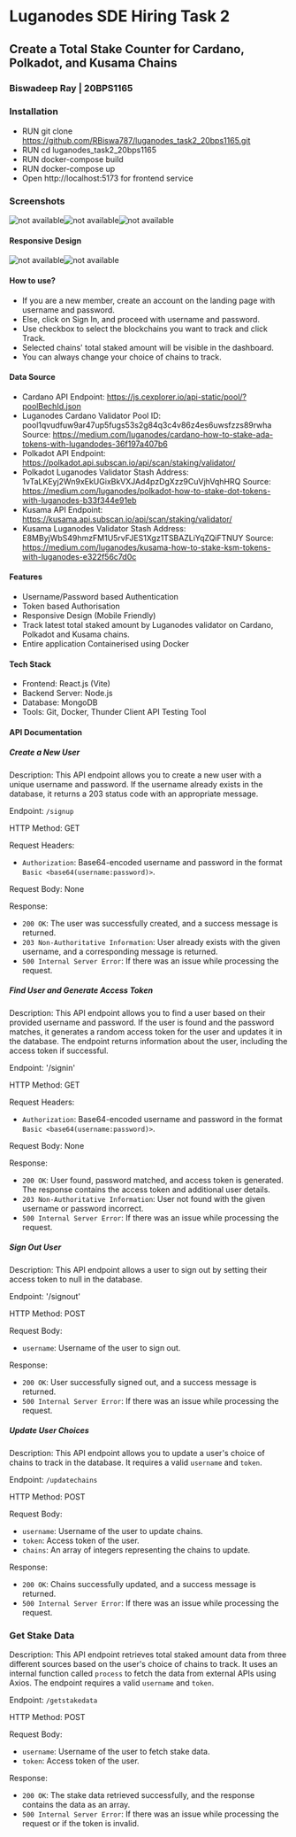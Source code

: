 # Luganodes SDE Hiring Task 2
## Create a Total Stake Counter for Cardano, Polkadot, and Kusama Chains

### Biswadeep Ray | 20BPS1165

### Installation
* RUN git clone https://github.com/RBiswa787/luganodes_task2_20bps1165.git
* RUN cd luganodes_task2_20bps1165
* RUN docker-compose build
* RUN docker-compose up
* Open http://localhost:5173 for frontend service

### Screenshots

<div style="display: flex; justify-content: flex-start">
    <img src="https://github.com/RBiswa787/luganodes_task2_20bps1165/blob/main/frontend/src/assets/landing_signup.png" alt="not available" />
    <img src="https://github.com/RBiswa787/luganodes_task2_20bps1165/blob/main/frontend/src/assets/landing_signin.png" alt="not available" />
    <img src="https://github.com/RBiswa787/luganodes_task2_20bps1165/blob/main/frontend/src/assets/latest_total_stake.png" alt="not available" />
</div>

#### Responsive Design

<div style="display: flex; justify-content: flex-start">
    <img src="https://github.com/RBiswa787/luganodes_task2_20bps1165/blob/main/frontend/src/assets/resp_landing_signup.png" alt="not available" />
    <img src="https://github.com/RBiswa787/luganodes_task2_20bps1165/blob/main/frontend/src/assets/resp_total_stake.png" alt="not available" />
</div>

#### How to use?
* If you are a new member, create an account on the landing page with username and password.
* Else, click on Sign In, and proceed with username and password.
* Use checkbox to select the blockchains you want to track and click Track.
* Selected chains' total staked amount will be visible in the dashboard.
* You can always change your choice of chains to track.

#### Data Source
* Cardano API Endpoint: https://js.cexplorer.io/api-static/pool/?poolBechId.json
* Luganodes Cardano Validator Pool ID: pool1qvudfuw9ar47up5fugs53s2g84q3c4v86z4es6uwsfzzs89rwha
  Source: https://medium.com/luganodes/cardano-how-to-stake-ada-tokens-with-lugandodes-36f197a407b6
* Polkadot API Endpoint: https://polkadot.api.subscan.io/api/scan/staking/validator/
* Polkadot Luganodes Validator Stash Address: 1vTaLKEyj2Wn9xEkUGixBkVXJAd4pzDgXzz9CuVjhVqhHRQ
  Source: https://medium.com/luganodes/polkadot-how-to-stake-dot-tokens-with-luganodes-b33f344e91eb
* Kusama API Endpoint: https://kusama.api.subscan.io/api/scan/staking/validator/
* Kusama Luganodes Validator Stash Address: E8MByjWbS49hmzFM1U5rvFJES1Xgz1TSBAZLiYqZQiFTNUY
  Source: https://medium.com/luganodes/kusama-how-to-stake-ksm-tokens-with-luganodes-e322f56c7d0c

#### Features
* Username/Password based Authentication
* Token based Authorisation
* Responsive Design (Mobile Friendly)
* Track latest total staked amount by Luganodes validator on Cardano, Polkadot and Kusama chains.
* Entire application Containerised using Docker

#### Tech Stack
* Frontend: React.js (Vite)
* Backend Server: Node.js 
* Database: MongoDB
* Tools: Git, Docker, Thunder Client API Testing Tool

#### API Documentation
##### Create a New User

Description: This API endpoint allows you to create a new user with a unique username and password. If the username already exists in the database, it returns a 203 status code with an appropriate message.

Endpoint: `/signup`

HTTP Method: GET

Request Headers:

-   `Authorization`: Base64-encoded username and password in the format `Basic <base64(username:password)>`.

Request Body: None

Response:

-   `200 OK`: The user was successfully created, and a success message is returned.
-   `203 Non-Authoritative Information`: User already exists with the given username, and a corresponding message is returned.
-   `500 Internal Server Error`: If there was an issue while processing the request.

##### Find User and Generate Access Token

Description: This API endpoint allows you to find a user based on their provided username and password. If the user is found and the password matches, it generates a random access token for the user and updates it in the database. The endpoint returns information about the user, including the access token if successful.

Endpoint: '/signin'

HTTP Method: GET

Request Headers:

-   `Authorization`: Base64-encoded username and password in the format `Basic <base64(username:password)>`.

Request Body: None

Response:

-   `200 OK`: User found, password matched, and access token is generated. The response contains the access token and additional user details.
-   `203 Non-Authoritative Information`: User not found with the given username or password incorrect.
-   `500 Internal Server Error`: If there was an issue while processing the request.

##### Sign Out User

Description: This API endpoint allows a user to sign out by setting their access token to null in the database.

Endpoint: '/signout'

HTTP Method: POST

Request Body:

-   `username`: Username of the user to sign out.

Response:

-   `200 OK`: User successfully signed out, and a success message is returned.
-   `500 Internal Server Error`: If there was an issue while processing the request.

##### Update User Choices

Description: This API endpoint allows you to update a user's choice of chains to track in the database. It requires a valid `username` and `token`.

Endpoint: `/updatechains`

HTTP Method: POST

Request Body:

-   `username`: Username of the user to update chains.
-   `token`: Access token of the user.
-   `chains`: An array of integers representing the chains to update.

Response:

-   `200 OK`: Chains successfully updated, and a success message is returned.
-   `500 Internal Server Error`: If there was an issue while processing the request.

### Get Stake Data

Description: This API endpoint retrieves total staked amount data from three different sources based on the user's choice of chains to track. It uses an internal function called `process` to fetch the data from external APIs using Axios. The endpoint requires a valid `username` and `token`.

Endpoint:  `/getstakedata`

HTTP Method: POST

Request Body:

-   `username`: Username of the user to fetch stake data.
-   `token`: Access token of the user.

Response:

-   `200 OK`: The stake data retrieved successfully, and the response contains the data as an array.
-   `500 Internal Server Error`: If there was an issue while processing the request or if the token is invalid.